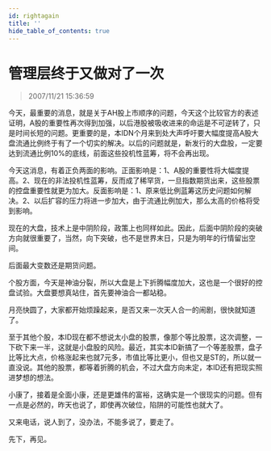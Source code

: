 ```yaml
---
id: rightagain 
title: ''
hide_table_of_contents: true
---
```


# 管理层终于又做对了一次

> 2007/11/21 15:36:59

<div style={{color: '#009900', fontWeight: '500', fontSize: '18px'}}>

今天，最重要的消息，就是关于AH股上市顺序的问题，今天这个比较官方的表述证明，A股的重要性再次得到加强，以后港股被吸收进来的命运是不可逆转了，只是时间长短的问题。更重要的是，本IDN个月来到处大声呼吁要大幅度提高A股大盘流通比例终于有了一个切实的解决。以后的问题就是，新发行的大盘股，一定要达到流通比例10%的底线，前面这些投机性蓝筹，将不会再出现。
 
今天这消息，有着正负两面的影响。正面影响是：1、A股的重要性将大幅度提高。2、现在的非法投机性蓝筹，反而成了稀罕货，一旦指数期货出来，这些股票的控盘重要性就更为加大。反面影响是：1、原来低比例蓝筹这历史问题如何解决。2、以后扩容的压力将进一步加大，由于流通比例加大，那么太高的价格将受到影响。
 
现在的大盘，技术上是中阴阶段，政策上也同样如此。因此，后面中阴阶段的突破方向就很重要了，当然，向下突破，也不是世界末日，只是为明年的行情留出空间。
 
后面最大变数还是期货问题。
 
个股方面，今天是神油分裂，所以大盘是上下折腾幅度加大，这也是一个很好的控盘试验。大盘要想真站住，首先要神油合一都站稳。
 
月亮快圆了，大家都开始烦躁起来，是否又来一次天人合一的闹剧，很快就知道了。
 
至于其他个股，本ID现在都不想说太小盘的股票，像那个等比股票，这次调整，一下砍下来一半，这就是小盘股的风险。最近，其实本ID新搞了一个等差股票，盘子比等比大点，价格涨起来也就7元多，市值比等比更小，但也又是ST的，所以就一直没说。其他的股票，都等着折腾的机会，不过大盘方向未定，本ID还有把现实照进梦想的想法。
 
小康了，接着是全面小康，还是更雄伟的富裕，这确实是一个很现实的问题。但有一点是必然的，昨天也说了，即使再次破位，陷阱的可能性也就大了。
 
又来电话，说人到了，没办法，不能多说了，要走了。
 
先下，再见。

</div>